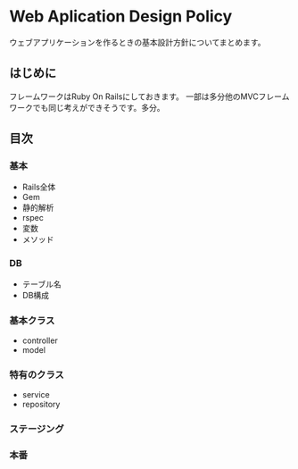 # Web Aplication Design Policy
ウェブアプリケーションを作るときの基本設計方針についてまとめます。

## はじめに
フレームワークはRuby On Railsにしておきます。
一部は多分他のMVCフレームワークでも同じ考えができそうです。多分。

## 目次

### 基本
- Rails全体
- Gem
- 静的解析
- rspec
- 変数
- メソッド

### DB
- テーブル名
- DB構成

### 基本クラス
- controller
- model

### 特有のクラス
- service
- repository

### ステージング
### 本番